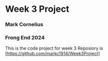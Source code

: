# Week 3 Project
### Mark Cornelius
### Frong End 2024

This is the code project for week 3
Reposiory is [https://github.com/markc1914/Week3Project]